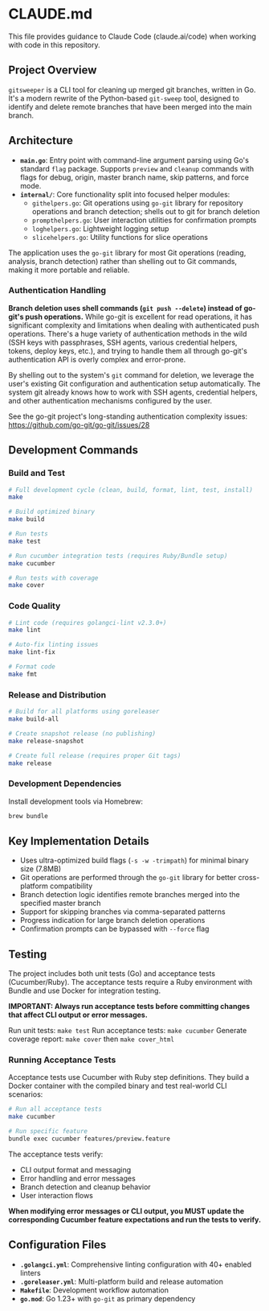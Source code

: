 # CLAUDE.md

This file provides guidance to Claude Code (claude.ai/code) when working with code in this repository.

## Project Overview

`gitsweeper` is a CLI tool for cleaning up merged git branches, written in Go. It's a modern rewrite of the Python-based `git-sweep` tool, designed to identify and delete remote branches that have been merged into the main branch.

## Architecture

- **`main.go`**: Entry point with command-line argument parsing using Go's standard `flag` package. Supports `preview` and `cleanup` commands with flags for debug, origin, master branch name, skip patterns, and force mode.
- **`internal/`**: Core functionality split into focused helper modules:
  - `githelpers.go`: Git operations using `go-git` library for repository operations and branch detection; shells out to git for branch deletion
  - `prompthelpers.go`: User interaction utilities for confirmation prompts
  - `loghelpers.go`: Lightweight logging setup
  - `slicehelpers.go`: Utility functions for slice operations

The application uses the `go-git` library for most Git operations (reading, analysis, branch detection) rather than shelling out to Git commands, making it more portable and reliable.

### Authentication Handling

**Branch deletion uses shell commands (`git push --delete`) instead of go-git's push operations.** While go-git is excellent for read operations, it has significant complexity and limitations when dealing with authenticated push operations. There's a huge variety of authentication methods in the wild (SSH keys with passphrases, SSH agents, various credential helpers, tokens, deploy keys, etc.), and trying to handle them all through go-git's authentication API is overly complex and error-prone.

By shelling out to the system's `git` command for deletion, we leverage the user's existing Git configuration and authentication setup automatically. The system git already knows how to work with SSH agents, credential helpers, and other authentication mechanisms configured by the user.

See the go-git project's long-standing authentication complexity issues: https://github.com/go-git/go-git/issues/28

## Development Commands

### Build and Test
```bash
# Full development cycle (clean, build, format, lint, test, install)
make

# Build optimized binary
make build

# Run tests
make test

# Run cucumber integration tests (requires Ruby/Bundle setup)
make cucumber

# Run tests with coverage
make cover
```

### Code Quality
```bash
# Lint code (requires golangci-lint v2.3.0+)
make lint

# Auto-fix linting issues
make lint-fix

# Format code
make fmt
```

### Release and Distribution
```bash
# Build for all platforms using goreleaser
make build-all

# Create snapshot release (no publishing)
make release-snapshot

# Create full release (requires proper Git tags)
make release
```

### Development Dependencies
Install development tools via Homebrew:
```bash
brew bundle
```

## Key Implementation Details

- Uses ultra-optimized build flags (`-s -w -trimpath`) for minimal binary size (7.8MB)
- Git operations are performed through the `go-git` library for better cross-platform compatibility
- Branch detection logic identifies remote branches merged into the specified master branch
- Support for skipping branches via comma-separated patterns
- Progress indication for large branch deletion operations
- Confirmation prompts can be bypassed with `--force` flag

## Testing

The project includes both unit tests (Go) and acceptance tests (Cucumber/Ruby). The acceptance tests require a Ruby environment with Bundle and use Docker for integration testing.

**IMPORTANT: Always run acceptance tests before committing changes that affect CLI output or error messages.**

Run unit tests: `make test`
Run acceptance tests: `make cucumber`
Generate coverage report: `make cover` then `make cover_html`

### Running Acceptance Tests

Acceptance tests use Cucumber with Ruby step definitions. They build a Docker container with the compiled binary and test real-world CLI scenarios:

```bash
# Run all acceptance tests
make cucumber

# Run specific feature
bundle exec cucumber features/preview.feature
```

The acceptance tests verify:
- CLI output format and messaging
- Error handling and error messages
- Branch detection and cleanup behavior
- User interaction flows

**When modifying error messages or CLI output, you MUST update the corresponding Cucumber feature expectations and run the tests to verify.**

## Configuration Files

- **`.golangci.yml`**: Comprehensive linting configuration with 40+ enabled linters
- **`.goreleaser.yml`**: Multi-platform build and release automation
- **`Makefile`**: Development workflow automation
- **`go.mod`**: Go 1.23+ with `go-git` as primary dependency